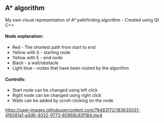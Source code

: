## A* algorithm
My own visual representation of A* pathfinding algorithm - Created using Qt C++

#### Node explanation:
- Red - The shortest path from start to end
- Yellow with S - starting node
- Yellow with E - end node
- Black - a wall/obstacle
- Light blue - nodes that have been visited by the algorithm

#### Controlls:
- Start node can be changed using left click
- Right node can be changed using right click
- Walls can be added by scroll-clicking on the node








https://user-images.githubusercontent.com/78483172/183635031-4f6081a1-a3d6-4032-9773-80968c63f184.mp4

